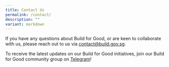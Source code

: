 ```yaml
---
title: Contact Us
permalink: /contact/
description: ""
variant: markdown
---
```

If you have any questions about Build for Good, or are keen to collaborate with us, please reach out to us via [contact@build.gov.sg](mailto:contact@build.gov.sg).

To receive the latest updates on our Build for Good initiatives, join our Build for Good community group on [Telegram](https://go.gov.sg/bfgcommunity)!